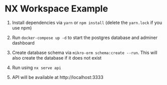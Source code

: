 # NX Workspace Example

1. Install dependencies via `yarn` or `npm install` (delete the `yarn.lock` if you use npm)

2. Run `docker-compose up -d` to start the postgres database and adminer dashboard

3. Create database schema via `mikro-orm schema:create --run`. This will also create the database if it does not exist

4. Run using `nx serve api`

5. API will be available at http://localhost:3333
